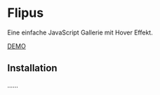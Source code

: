 # Flipus

Eine einfache JavaScript Gallerie mit Hover Effekt.

[DEMO](https://flipus.codespielwiese.net/)

## Installation

......
